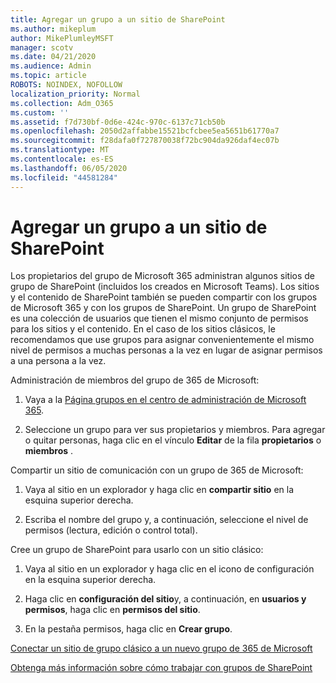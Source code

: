 ```yaml
---
title: Agregar un grupo a un sitio de SharePoint
ms.author: mikeplum
author: MikePlumleyMSFT
manager: scotv
ms.date: 04/21/2020
ms.audience: Admin
ms.topic: article
ROBOTS: NOINDEX, NOFOLLOW
localization_priority: Normal
ms.collection: Adm_O365
ms.custom: ''
ms.assetid: f7d730bf-0d6e-424c-970c-6137c71cb50b
ms.openlocfilehash: 2050d2affabbe15521bcfcbee5ea5651b61770a7
ms.sourcegitcommit: f28dafa0f727870038f72bc904da926daf4ec07b
ms.translationtype: MT
ms.contentlocale: es-ES
ms.lasthandoff: 06/05/2020
ms.locfileid: "44581284"
---
```

# <a name="add-a-group-to-a-sharepoint-site"></a>Agregar un grupo a un sitio de SharePoint

Los propietarios del grupo de Microsoft 365 administran algunos sitios de grupo de SharePoint (incluidos los creados en Microsoft Teams). Los sitios y el contenido de SharePoint también se pueden compartir con los grupos de Microsoft 365 y con los grupos de SharePoint. Un grupo de SharePoint es una colección de usuarios que tienen el mismo conjunto de permisos para los sitios y el contenido. En el caso de los sitios clásicos, le recomendamos que use grupos para asignar convenientemente el mismo nivel de permisos a muchas personas a la vez en lugar de asignar permisos a una persona a la vez.
  
Administración de miembros del grupo de 365 de Microsoft:
  
1. Vaya a la [Página grupos en el centro de administración de Microsoft 365](https://portal.office.com/adminportal/home#/groups).
    
2. Seleccione un grupo para ver sus propietarios y miembros. Para agregar o quitar personas, haga clic en el vínculo **Editar** de la fila **propietarios** o **miembros** . 
    
Compartir un sitio de comunicación con un grupo de 365 de Microsoft:
  
1. Vaya al sitio en un explorador y haga clic en **compartir sitio** en la esquina superior derecha. 
    
2. Escriba el nombre del grupo y, a continuación, seleccione el nivel de permisos (lectura, edición o control total).
    
Cree un grupo de SharePoint para usarlo con un sitio clásico:
  
1. Vaya al sitio en un explorador y haga clic en el icono de configuración en la esquina superior derecha.
    
2. Haga clic en **configuración del sitio**y, a continuación, en **usuarios y permisos**, haga clic en **permisos del sitio**.
    
3. En la pestaña permisos, haga clic en **Crear grupo**.
    
[Conectar un sitio de grupo clásico a un nuevo grupo de 365 de Microsoft](https://go.microsoft.com/fwlink/?linkid=2008654)
  
[Obtenga más información sobre cómo trabajar con grupos de SharePoint](https://go.microsoft.com/fwlink/?linkid=874658)
  

